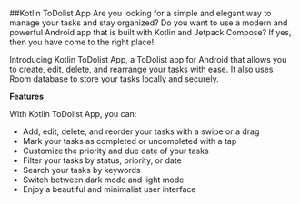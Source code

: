 ##Kotlin ToDolist App
Are you looking for a simple and elegant way to manage your tasks and stay organized? Do you want to use a modern and powerful Android app that is built with Kotlin and Jetpack Compose? If yes, then you have come to the right place!

Introducing Kotlin ToDolist App, a ToDolist app for Android that allows you to create, edit, delete, and rearrange your tasks with ease. It also uses Room database to store your tasks locally and securely.

**Features**

With Kotlin ToDolist App, you can:

 - Add, edit, delete, and reorder your tasks with a swipe or a drag
 - Mark your tasks as completed or uncompleted with a tap
 - Customize the priority and due date of your tasks
 - Filter your tasks by status, priority, or date
 - Search your tasks by keywords
 - Switch between dark mode and light mode
 - Enjoy a beautiful and minimalist user interface
